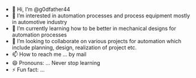 - 👋 Hi, I’m @g0dfather44
- 👀 I’m interested in automation processes and process equipment mostly in automotive industry
- 🌱 I’m currently learning how to be better in mechanical designs for automation processes 
- 💞️ I’m looking to collaborate on various projects for automation which include planning, design, realization of project etc.
- 📫 How to reach me ... by mail
- 😄 Pronouns: ... Never stop learning
- ⚡ Fun fact: ... 

<!---
g0dfather44/g0dfather44 is a ✨ special ✨ repository because its `README.md` (this file) appears on your GitHub profile.
You can click the Preview link to take a look at your changes.
--->
